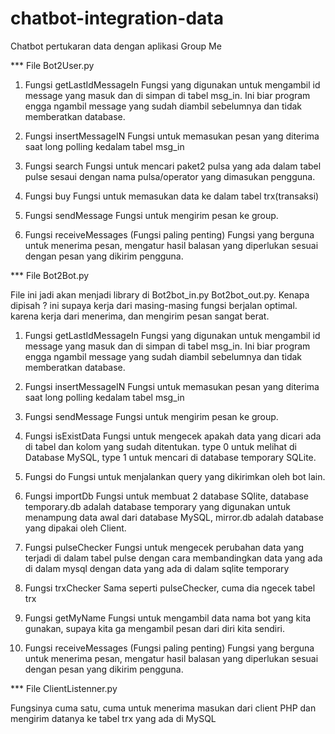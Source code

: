 # chatbot-integration-data
Chatbot pertukaran data dengan aplikasi Group Me

*** File  Bot2User.py

1. 	Fungsi getLastIdMessageIn
	Fungsi yang digunakan untuk mengambil id message yang masuk dan di simpan di tabel msg_in. Ini biar program engga ngambil message yang sudah diambil sebelumnya dan tidak memberatkan database.

2.	Fungsi insertMessageIN 
	Fungsi untuk memasukan pesan yang diterima saat long polling kedalam tabel msg_in

3.	Fungsi search
	Fungsi untuk mencari paket2 pulsa yang ada dalam tabel pulse sesaui dengan nama pulsa/operator yang dimasukan pengguna.

4.	Fungsi buy
	Fungsi untuk memasukan data ke dalam tabel trx(transaksi)

5.	Fungsi sendMessage
	Fungsi untuk mengirim pesan ke group.

6.	Fungsi receiveMessages (Fungsi paling penting)
	Fungsi yang berguna untuk menerima pesan, mengatur hasil balasan yang diperlukan sesuai dengan pesan yang dikirim pengguna.


*** File Bot2Bot.py

File ini jadi akan menjadi library di Bot2bot_in.py Bot2bot_out.py. Kenapa dipisah ? ini supaya kerja dari masing-masing fungsi berjalan optimal. karena kerja dari menerima, dan mengirim pesan sangat berat.

1. 	Fungsi getLastIdMessageIn
	Fungsi yang digunakan untuk mengambil id message yang masuk dan di simpan di tabel msg_in. Ini biar program engga ngambil message yang sudah diambil sebelumnya dan tidak memberatkan database.

2.	Fungsi insertMessageIN 
	Fungsi untuk memasukan pesan yang diterima saat long polling kedalam tabel msg_in

3.	Fungsi sendMessage
	Fungsi untuk mengirim pesan ke group.

4.	Fungsi isExistData
	Fungsi untuk mengecek apakah data yang dicari ada di tabel dan kolom yang sudah ditentukan. type 0 untuk melihat di Database MySQL, type 1 untuk mencari di database temporary SQLite.

5.	Fungsi do
	Fungsi untuk menjalankan query yang dikirimkan oleh bot lain.

6.	Fungsi importDb
	Fungsi untuk membuat 2 database SQlite, database temporary.db adalah database temporary yang digunakan untuk menampung data awal dari database MySQL, mirror.db adalah database yang dipakai oleh Client.

7.	Fungsi pulseChecker
	Fungsi untuk mengecek perubahan data yang terjadi di dalam tabel pulse dengan cara membandingkan data yang ada di dalam mysql dengan data yang ada di dalam sqlite temporary

8.	Fungsi trxChecker
	Sama seperti pulseChecker, cuma dia ngecek tabel trx

9.	Fungsi getMyName
	Fungsi untuk mengambil data nama bot yang kita gunakan, supaya kita ga mengambil pesan dari diri kita sendiri.

10.	Fungsi receiveMessages (Fungsi paling penting)
	Fungsi yang berguna untuk menerima pesan, mengatur hasil balasan yang diperlukan sesuai dengan pesan yang dikirim pengguna.

*** File ClientListenner.py

Fungsinya cuma satu, cuma untuk menerima masukan dari client PHP dan mengirim datanya ke tabel trx yang ada di MySQL

	

